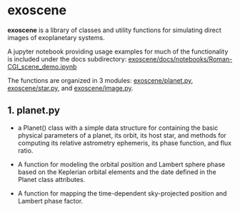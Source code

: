 # exoscene

**exoscene** is a library of classes and utility functions for simulating direct 
images of exoplanetary systems.

A jupyter notebook providing usage examples for much of the functionality is included under the docs subdirectory:
[exoscene/docs/notebooks/Roman-CGI_scene_demo.ipynb](exoscene/docs/notebooks/Roman-CGI_scene_demo.ipynb)

The functions are organized in 3 modules: [exoscene/planet.py](exoscene/planet.py), 
[exoscene/star.py](exoscene/star.py), and [exoscene/image.py](exoscene/image.py).

## 1. planet.py

* a Planet() class with a simple data structure for containing the basic physical 
parameters of a planet, its orbit, its host star, and methods for computing its 
relative astrometry ephemeris, its phase function, and flux ratio.

* A function for modeling the orbital position and Lambert sphere phase based
on the Keplerian orbital elements and the date defined in the Planet class 
attributes.

* A function for mapping the time-dependent sky-projected position and 
Lambert phase factor.


